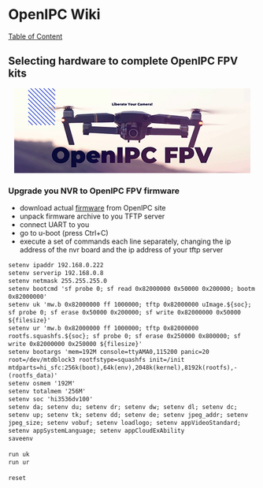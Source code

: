 # OpenIPC Wiki
[Table of Content](../README.md)

Selecting hardware to complete OpenIPC FPV kits
-----------------------------------------------

<p align="center">
  <img src="https://github.com/OpenIPC/wiki/blob/master/images/fpv-logo.jpg?raw=true" alt="Logo"/>
</p>


### Upgrade you NVR to OpenIPC FPV firmware

- download actual [firmware](https://github.com/OpenIPC/firmware/releases/download/latest/openipc.hi3536dv100-nor-fpv.tgz) from OpenIPC site
- unpack firmware archive to you TFTP server
- connect UART to you
- go to u-boot (press Ctrl+C)
- execute a set of commands each line separately, changing the ip address of the nvr board and the ip address of your tftp server

```
setenv ipaddr 192.168.0.222
setenv serverip 192.168.0.8
setenv netmask 255.255.255.0
setenv bootcmd 'sf probe 0; sf read 0x82000000 0x50000 0x200000; bootm 0x82000000'
setenv uk 'mw.b 0x82000000 ff 1000000; tftp 0x82000000 uImage.${soc}; sf probe 0; sf erase 0x50000 0x200000; sf write 0x82000000 0x50000 ${filesize}'
setenv ur 'mw.b 0x82000000 ff 1000000; tftp 0x82000000 rootfs.squashfs.${soc}; sf probe 0; sf erase 0x250000 0x800000; sf write 0x82000000 0x250000 ${filesize}'
setenv bootargs 'mem=192M console=ttyAMA0,115200 panic=20 root=/dev/mtdblock3 rootfstype=squashfs init=/init mtdparts=hi_sfc:256k(boot),64k(env),2048k(kernel),8192k(rootfs),-(rootfs_data)'
setenv osmem '192M'
setenv totalmem '256M'
setenv soc 'hi3536dv100'
setenv da; setenv du; setenv dr; setenv dw; setenv dl; setenv dc; setenv up; setenv tk; setenv dd; setenv de; setenv jpeg_addr; setenv jpeg_size; setenv vobuf; setenv loadlogo; setenv appVideoStandard; setenv appSystemLanguage; setenv appCloudExAbility
saveenv

run uk
run ur

reset
```
